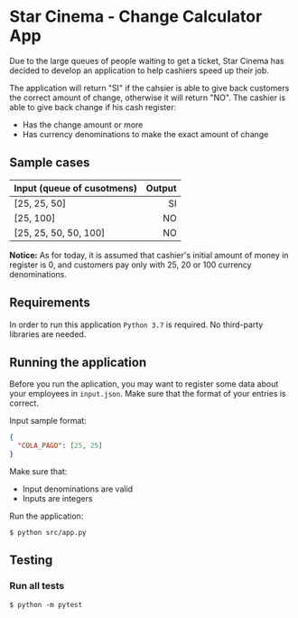 # Star Cinema - Change Calculator App
Due to the large queues of people waiting to get a ticket, Star Cinema has decided to develop an application to help cashiers speed up their job.

The application will return "SI" if the cahsier is able to give back customers the correct amount of change, otherwise it will return "NO".
The cashier is able to give back change if his cash register:
- Has the change amount or more
- Has currency denominations to make the exact amount of change

## Sample cases
| Input (queue of cusotmens)  | Output      |
| :-------------------------- | -----------:|
| [25, 25, 50]                | SI          |
| [25, 100]                   | NO          |
| [25, 25, 50, 50, 100]       | NO          |

**Notice:** As for today, it is assumed that cashier's initial amount of money in register is 0, and customers pay only with 25, 20 or 100 currency denominations.

## Requirements
In order to run this application ```Python 3.7``` is required. No third-party libraries are needed. 

## Running the application
Before you run the aplication, you may want to register some data about your employees in ```input.json```. Make sure that the format of your entries is correct.

Input sample format: 
```json
{
  "COLA_PAGO": [25, 25]
}
```

Make sure that:
- Input denominations are valid
- Inputs are integers

Run the application:

```console
$ python src/app.py
```

## Testing
### Run all tests
```console
$ python -m pytest
```
